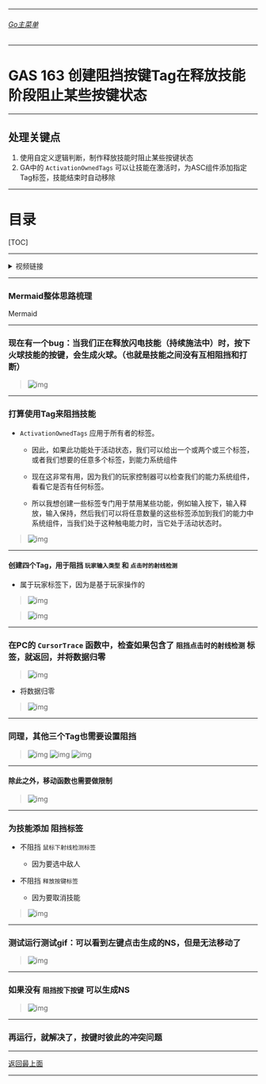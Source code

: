 ___________________________________________________________________________________________
###### [Go主菜单](../MainMenu.md)
___________________________________________________________________________________________

# GAS 163 创建阻挡按键Tag在释放技能阶段阻止某些按键状态

___________________________________________________________________________________________

## 处理关键点

1. 使用自定义逻辑判断，制作释放技能时阻止某些按键状态
2. GA中的 `ActivationOwnedTags` 可以让技能在激活时，为ASC组件添加指定Tag标签，技能结束时自动移除

___________________________________________________________________________________________

# 目录


[TOC]


___________________________________________________________________________________________

<details>
<summary>视频链接</summary>

[8. Player Block Tags_哔哩哔哩_bilibili](https://www.bilibili.com/video/BV1TH4y1L7NP/?p=121&spm_id_from=pageDriver)

------

</details>

___________________________________________________________________________________________

### Mermaid整体思路梳理

Mermaid

___________________________________________________________________________________________

### 现在有一个bug：当我们正在释放闪电技能（持续施法中）时，按下火球技能的按键，会生成火球。（也就是技能之间没有互相阻挡和打断）
>![img](https://api2.mubu.com/v3/document_image/25165450_033df01e-362e-47b3-c17e-7d5f812fc51a.png)


------

### 打算使用Tag来阻挡技能

  - `ActivationOwnedTags` 应用于所有者的标签。

    - 因此，如果此功能处于活动状态，我们可以给出一个或两个或三个标签，或者我们想要的任意多个标签，到能力系统组件

    - 现在这非常有用，因为我们的玩家控制器可以检查我们的能力系统组件，看看它是否有任何标签。

    - 所以我想创建一些标签专门用于禁用某些功能，例如输入按下，输入释放，输入保持，然后我们可以将任意数量的这些标签添加到我们的能力中系统组件，当我们处于这种触电能力时，当它处于活动状态时。

>![img](https://api2.mubu.com/v3/document_image/25165450_55714540-d57b-4bd4-8729-bc274ce72920.png)


------

#### 创建四个Tag，用于阻挡 `玩家输入类型` 和 `点击时的射线检测`

  - 属于玩家标签下，因为是基于玩家操作的

>![img](https://api2.mubu.com/v3/document_image/25165450_674e8473-529e-4dbb-eadf-1ae4f5503d48.png)

>![img](https://api2.mubu.com/v3/document_image/25165450_18b75030-25e4-42d4-ee92-3a5e2d5e55ac.png)


------

### 在PC的 `CursorTrace` 函数中，检查如果包含了  `阻挡点击时的射线检测` 标签，就返回，并将数据归零
>![img](https://api2.mubu.com/v3/document_image/25165450_606feb00-ebed-4fec-d842-9ebdf3dc5d44.png)

- 将数据归零
>![img](https://api2.mubu.com/v3/document_image/25165450_64468867-2e4d-4d2e-daaa-c607eaa6c78e.png)


------

### 同理，其他三个Tag也需要设置阻挡
>![img](https://api2.mubu.com/v3/document_image/25165450_97e7cf70-2200-4267-de28-8c5fd3222495.png)
>![img](https://api2.mubu.com/v3/document_image/25165450_4717c1ae-d31a-4f05-866b-ca56238de920.png)
>![img](https://api2.mubu.com/v3/document_image/25165450_31ad7183-4a23-48f7-864e-eb0c474c17cd.png)


------

#### 除此之外，移动函数也需要做限制
>![img](https://api2.mubu.com/v3/document_image/25165450_d17435f8-79d2-4021-b709-f81e8b584166.png)


------

### 为技能添加 阻挡标签

  - 不阻挡 `鼠标下射线检测标签`
    - 因为要选中敌人

  - 不阻挡 `释放按键标签`
    - 因为要取消技能

>![img](https://api2.mubu.com/v3/document_image/25165450_8d6bce30-5832-4b91-93da-308aa0ada93e.png)


------

### 测试运行测试gif：可以看到左键点击生成的NS，但是无法移动了
>![img](https://api2.mubu.com/v3/document_image/25165450_39d5135c-ca5f-461f-9d76-f06add82ee02.png)


------

### 如果没有 `阻挡按下按键` 可以生成NS
>![img](https://api2.mubu.com/v3/document_image/25165450_a6b5c68f-2492-4d6d-9031-90de1966b7df.png)


------

### 再运行，就解决了，按键时彼此的冲突问题

___________________________________________________________________________________________

[返回最上面](#Go主菜单)

___________________________________________________________________________________________